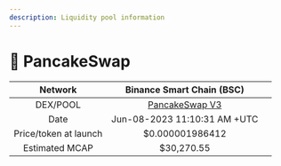 ```yaml
---
description: Liquidity pool information
---
```


# 🥞 PancakeSwap

<table><thead><tr><th align="center">Network</th><th align="center">Binance Smart Chain (BSC)</th><th data-hidden></th></tr></thead><tbody><tr><td align="center">DEX/POOL</td><td align="center"><a href="https://pancakeswap.finance/swap?inputCurrency=0x5f90da089d90389323aefafdd4ce5b5d2f6cce7e&#x26;outputCurrency=0xbb4cdb9cbd36b01bd1cbaebf2de08d9173bc095c&#x26;chain=bsc">PancakeSwap V3</a></td><td></td></tr><tr><td align="center">Date</td><td align="center">Jun-08-2023 11:10:31 AM +UTC</td><td></td></tr><tr><td align="center">Price/token at launch</td><td align="center">$0.000001986412</td><td></td></tr><tr><td align="center">Estimated MCAP</td><td align="center">$30,270.55</td><td></td></tr></tbody></table>
